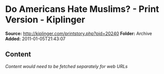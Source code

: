 # Do Americans Hate Muslims? - Print Version - Kiplinger

**Source:** http://kiplinger.com/printstory.php?pid=20240
**Folder:** Archive
**Added:** 2011-01-05T21:43:07




## Content
*Content would need to be fetched separately for web URLs*
